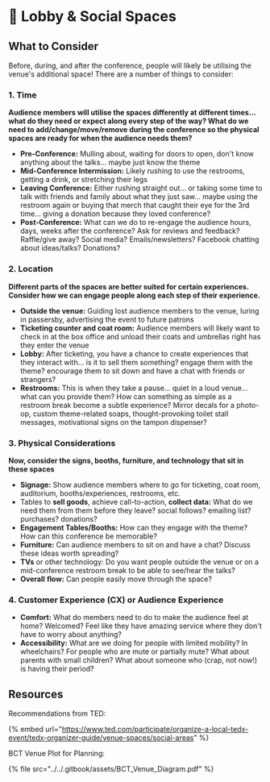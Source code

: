 # 🤝 Lobby & Social Spaces

## What to Consider

Before, during, and after the conference, people will likely be utilising the venue's additional space! There are a number of things to consider:

### 1. Time

**Audience members will utilise the spaces differently at different times... what do they need or expect along every step of the way? What do we need to add/change/move/remove during the conference so the physical spaces are ready for when the audience needs them?**

* **Pre-Conference:** Mulling about, waiting for doors to open, don't know anything about the talks... maybe just know the theme
* **Mid-Conference Intermission:** Likely rushing to use the restrooms, getting a drink, or stretching their legs
* **Leaving Conference:** Either rushing straight out... or taking some time to talk with friends and family about what they just saw... maybe using the restroom again or buying that merch that caught their eye for the 3rd time... giving a donation because they loved conference?
* **Post-Conference:** What can we do to re-engage the audience hours, days, weeks after the conference? Ask for reviews and feedback? Raffle/give away? Social media? Emails/newsletters? Facebook chatting about ideas/talks? Donations?

### 2. Location

**Different parts of the spaces are better suited for certain experiences. Consider how we can engage people along each step of their experience.**

* **Outside the venue:**  Guiding lost audience members to the venue, luring in passersby, advertising the event to future patrons
* **Ticketing counter and coat room:** Audience members will likely want to check in at the box office and unload their coats and umbrellas right has they enter the venue
* **Lobby:** After ticketing, you have a chance to create experiences that they interact with... is it to sell them something? engage them with the theme? encourage them to sit down and have a chat with friends or strangers?
* **Restrooms:** This is when they take a pause... quiet in a loud venue... what can you provide them? How can something as simple as a restroom break become a subtle experience? Mirror decals for a photo-op, custom theme-related soaps, thought-provoking toilet stall messages, motivational signs on the tampon dispenser?

### **3. Physical Considerations**

**Now, consider the signs, booths, furniture, and technology that sit in these spaces**

* **Signage:** Show audience members where to go for ticketing, coat room, auditorium, booths/experiences, restrooms, etc.
* Tables to **sell goods**, achieve call-to-action, **collect data:** What do we need them from them before they leave? social follows? emailing list? purchases? donations?
* **Engagement Tables/Booths:** How can they engage with the theme? How can this conference be memorable?
* **Furniture:** Can audience members to sit on and have a chat? Discuss these ideas worth spreading?
* **TVs** or other technology: Do you want people outside the venue or on a mid-conference restroom break to be able to see/hear the talks?
* **Overall** **flow:** Can people easily move through the space?

### **4. Customer Experience (CX) or Audience Experience**

* **Comfort:** What do members need to do to make the audience feel at home? Welcomed? Feel like they have amazing service where they don't have to worry about anything?
* **Accessibility:** What are we doing for people with limited mobility? In wheelchairs? For people who are mute or partially mute? What about parents with small children? What about someone who (crap, not now!) is having their period?

## Resources

Recommendations from TED:

{% embed url="https://www.ted.com/participate/organize-a-local-tedx-event/tedx-organizer-guide/venue-spaces/social-areas" %}

BCT Venue Plot for Planning:

{% file src="../../.gitbook/assets/BCT_Venue_Diagram.pdf" %}

